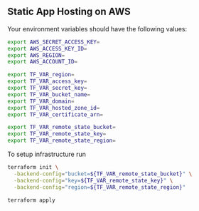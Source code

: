 ## Static App Hosting on AWS

Your environment variables should have the following values:

```sh
export AWS_SECRET_ACCESS_KEY=
export AWS_ACCESS_KEY_ID=
export AWS_REGION=
export AWS_ACCOUNT_ID=

export TF_VAR_region=
export TF_VAR_access_key=
export TF_VAR_secret_key=
export TF_VAR_bucket_name=
export TF_VAR_domain=
export TF_VAR_hosted_zone_id=
export TF_VAR_certificate_arn=

export TF_VAR_remote_state_bucket=
export TF_VAR_remote_state_key=
export TF_VAR_remote_state_region=
```

To setup infrastructure run

```sh
terraform init \
  -backend-config="bucket=${TF_VAR_remote_state_bucket}" \
  -backend-config="key=${TF_VAR_remote_state_key}" \
  -backend-config="region=${TF_VAR_remote_state_region}"

terraform apply
```
